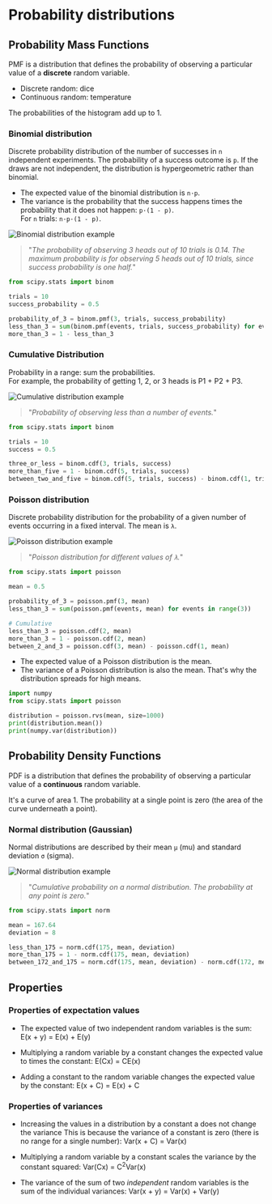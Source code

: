 # Probability distributions


## Probability Mass Functions

PMF is a distribution that defines the probability of observing a particular value of a **discrete** random variable.

* Discrete random: dice  
* Continuous random: temperature

The probabilities of the histogram add up to 1.


### Binomial distribution

Discrete probability distribution of the number of successes in `n` independent experiments. The probability of a success outcome is `p`. If the draws are not independent, the distribution is hypergeometric rather than binomial.

* The expected value of the binomial distribution is `n·p`.  
* The variance is the probability that the success happens times the probability that it does not happen: `p·(1 - p)`.   
For `n` trials: `n·p·(1 - p)`.

![Binomial distribution example](images/binomial.svg)
> "_The probability of observing 3 heads out of 10 trials is 0.14. The maximum probability is for observing 5 heads out of 10 trials, since success probability is one half._"

```python
from scipy.stats import binom

trials = 10
success_probability = 0.5

probability_of_3 = binom.pmf(3, trials, success_probability)
less_than_3 = sum(binom.pmf(events, trials, success_probability) for events in range(4))
more_than_3 = 1 - less_than_3
```


### Cumulative Distribution

Probability in a range: sum the probabilities.  
For example, the probability of getting 1, 2, or 3 heads is P1 + P2 + P3.

![Cumulative distribution example](images/cumulative.gif)
> "_Probability of observing less than a number of events._"

```python
from scipy.stats import binom

trials = 10
success = 0.5

three_or_less = binom.cdf(3, trials, success)
more_than_five = 1 - binom.cdf(5, trials, success)
between_two_and_five = binom.cdf(5, trials, success) - binom.cdf(1, trials, success)
```

### Poisson distribution

Discrete probability distribution for the probability of a given number of events occurring in a fixed interval. The mean is `λ`.

![Poisson distribution example](images/poisson.png)
> "_Poisson distribution for different values of `λ`._"


```python
from scipy.stats import poisson

mean = 0.5

probability_of_3 = poisson.pmf(3, mean)
less_than_3 = sum(poisson.pmf(events, mean) for events in range(3))

# Cumulative
less_than_3 = poisson.cdf(2, mean)
more_than_3 = 1 - poisson.cdf(2, mean)
between_2_and_3 = poisson.cdf(3, mean) - poisson.cdf(1, mean)
```

* The expected value of a Poisson distribution is the mean.
* The variance of a Poisson distribution is also the mean. That's why the distribution spreads for high means.

```python
import numpy
from scipy.stats import poisson

distribution = poisson.rvs(mean, size=1000)
print(distribution.mean())
print(numpy.var(distribution))
```


## Probability Density Functions

PDF is a distribution that defines the probability of observing a particular value of a **continuous** random variable.

It's a curve of area 1. The probability at a single point is zero (the area of the curve underneath a point).


### Normal distribution (Gaussian)

Normal distributions are described by their mean `μ` (mu) and standard deviation `σ` (sigma).

![Normal distribution example](images/normal.gif)
> "_Cumulative probability on a normal distribution. The probability at any point is zero._"

```python
from scipy.stats import norm

mean = 167.64
deviation = 8

less_than_175 = norm.cdf(175, mean, deviation)
more_than_175 = 1 - norm.cdf(175, mean, deviation)
between_172_and_175 = norm.cdf(175, mean, deviation) - norm.cdf(172, mean, deviation)
```

## Properties

### Properties of expectation values

* The expected value of two independent random variables is the sum: E(x + y) = E(x) + E(y)

* Multiplying a random variable by a constant changes the expected value to times the constant: E(Cx) = CE(x)

* Adding a constant to the random variable changes the expected value by the constant: E(x + C) = E(x) + C

### Properties of variances

* Increasing the values in a distribution by a constant a does not change the variance This is because the variance of a constant is zero (there is no range for a single number): Var(x + C) = Var(x)

* Multiplying a random variable by a constant scales the variance by the constant squared: Var(Cx) = C<sup>2</sup>Var(x)

* The variance of the sum of two _independent_ random variables is the sum of the individual variances: Var(x + y) = Var(x) + Var(y)
